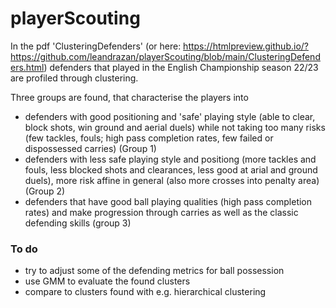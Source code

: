 # playerScouting

In the pdf 'ClusteringDefenders'
(or here: https://htmlpreview.github.io/?https://github.com/leandrazan/playerScouting/blob/main/ClusteringDefenders.html)
defenders that played in the English Championship season 22/23 are profiled through clustering.

Three groups are found, that characterise the players into 

- defenders with good positioning and 'safe' playing style (able to clear, block shots, win ground and aerial duels)
 while not taking too many risks (few tackles, fouls; high pass completion rates, few failed or dispossessed carries)
 (Group 1)
- defenders with less safe playing style and positiong (more tackles and fouls, less blocked shots and clearances, 
 less good at arial and ground duels), more risk affine in general (also more crosses into penalty area) 
 (Group 2)
 - defenders that have good ball playing qualities (high pass completion rates) and make progression through carries 
 as well as the classic defending skills (group 3)


### To do
- try to adjust some of the defending metrics for ball possession
- use GMM to evaluate the found clusters
- compare to clusters found with e.g. hierarchical clustering

